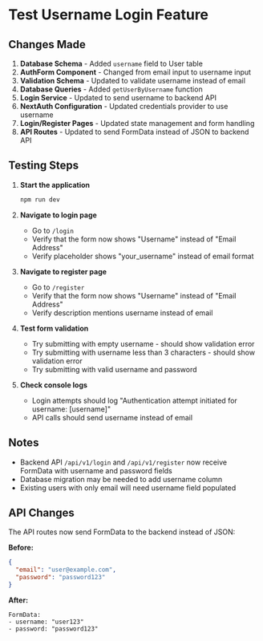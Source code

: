 # Test Username Login Feature

## Changes Made

1. **Database Schema** - Added `username` field to User table
2. **AuthForm Component** - Changed from email input to username input
3. **Validation Schema** - Updated to validate username instead of email
4. **Database Queries** - Added `getUserByUsername` function
5. **Login Service** - Updated to send username to backend API
6. **NextAuth Configuration** - Updated credentials provider to use username
7. **Login/Register Pages** - Updated state management and form handling
8. **API Routes** - Updated to send FormData instead of JSON to backend API

## Testing Steps

1. **Start the application**
   ```bash
   npm run dev
   ```

2. **Navigate to login page**
   - Go to `/login`
   - Verify that the form now shows "Username" instead of "Email Address"
   - Verify placeholder shows "your_username" instead of email format

3. **Navigate to register page**
   - Go to `/register`
   - Verify that the form now shows "Username" instead of "Email Address"
   - Verify description mentions username instead of email

4. **Test form validation**
   - Try submitting with empty username - should show validation error
   - Try submitting with username less than 3 characters - should show validation error
   - Try submitting with valid username and password

5. **Check console logs**
   - Login attempts should log "Authentication attempt initiated for username: [username]"
   - API calls should send username instead of email

## Notes

- Backend API `/api/v1/login` and `/api/v1/register` now receive FormData with username and password fields
- Database migration may be needed to add username column
- Existing users with only email will need username field populated

## API Changes

The API routes now send FormData to the backend instead of JSON:

**Before:**
```json
{
  "email": "user@example.com",
  "password": "password123"
}
```

**After:**
```
FormData:
- username: "user123"
- password: "password123"
```
